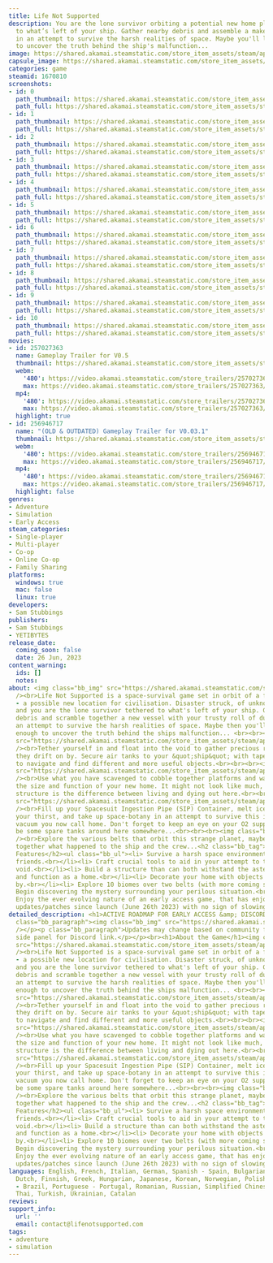 ```yaml
---
title: Life Not Supported
description: You are the lone survivor orbiting a potential new home planet, tethered
  to what’s left of your ship. Gather nearby debris and assemble a make-shift vessel
  in an attempt to survive the harsh realities of space. Maybe you'll live long enough
  to uncover the truth behind the ship's malfunction...
image: https://shared.akamai.steamstatic.com/store_item_assets/steam/apps/1670810/header.jpg?t=1731587057
capsule_image: https://shared.akamai.steamstatic.com/store_item_assets/steam/apps/1670810/capsule_231x87.jpg?t=1731587057
categories: game
steamid: 1670810
screenshots:
- id: 0
  path_thumbnail: https://shared.akamai.steamstatic.com/store_item_assets/steam/apps/1670810/ss_5ad2b01c4522d724b3005f4c33134025248f4c33.600x338.jpg?t=1731587057
  path_full: https://shared.akamai.steamstatic.com/store_item_assets/steam/apps/1670810/ss_5ad2b01c4522d724b3005f4c33134025248f4c33.1920x1080.jpg?t=1731587057
- id: 1
  path_thumbnail: https://shared.akamai.steamstatic.com/store_item_assets/steam/apps/1670810/ss_c653abc9dd064689a4aa30567c4d6002dadeeb56.600x338.jpg?t=1731587057
  path_full: https://shared.akamai.steamstatic.com/store_item_assets/steam/apps/1670810/ss_c653abc9dd064689a4aa30567c4d6002dadeeb56.1920x1080.jpg?t=1731587057
- id: 2
  path_thumbnail: https://shared.akamai.steamstatic.com/store_item_assets/steam/apps/1670810/ss_b8c5d4fe175afc1b04190b40ff1c6c5b52d9454d.600x338.jpg?t=1731587057
  path_full: https://shared.akamai.steamstatic.com/store_item_assets/steam/apps/1670810/ss_b8c5d4fe175afc1b04190b40ff1c6c5b52d9454d.1920x1080.jpg?t=1731587057
- id: 3
  path_thumbnail: https://shared.akamai.steamstatic.com/store_item_assets/steam/apps/1670810/ss_87f6c5733ce10524188b3312a5fb88f4afc47a7c.600x338.jpg?t=1731587057
  path_full: https://shared.akamai.steamstatic.com/store_item_assets/steam/apps/1670810/ss_87f6c5733ce10524188b3312a5fb88f4afc47a7c.1920x1080.jpg?t=1731587057
- id: 4
  path_thumbnail: https://shared.akamai.steamstatic.com/store_item_assets/steam/apps/1670810/ss_3bbd724aa148496836f0b716baa1cbaa23c98e1a.600x338.jpg?t=1731587057
  path_full: https://shared.akamai.steamstatic.com/store_item_assets/steam/apps/1670810/ss_3bbd724aa148496836f0b716baa1cbaa23c98e1a.1920x1080.jpg?t=1731587057
- id: 5
  path_thumbnail: https://shared.akamai.steamstatic.com/store_item_assets/steam/apps/1670810/ss_438c4ab279444a8fd3e298a6f5a9c846df498327.600x338.jpg?t=1731587057
  path_full: https://shared.akamai.steamstatic.com/store_item_assets/steam/apps/1670810/ss_438c4ab279444a8fd3e298a6f5a9c846df498327.1920x1080.jpg?t=1731587057
- id: 6
  path_thumbnail: https://shared.akamai.steamstatic.com/store_item_assets/steam/apps/1670810/ss_390fcefa351a9380fc97292cbdaa41e8f0a8d44a.600x338.jpg?t=1731587057
  path_full: https://shared.akamai.steamstatic.com/store_item_assets/steam/apps/1670810/ss_390fcefa351a9380fc97292cbdaa41e8f0a8d44a.1920x1080.jpg?t=1731587057
- id: 7
  path_thumbnail: https://shared.akamai.steamstatic.com/store_item_assets/steam/apps/1670810/ss_be88506bc36d9819ceab1f7844f54350a405efd6.600x338.jpg?t=1731587057
  path_full: https://shared.akamai.steamstatic.com/store_item_assets/steam/apps/1670810/ss_be88506bc36d9819ceab1f7844f54350a405efd6.1920x1080.jpg?t=1731587057
- id: 8
  path_thumbnail: https://shared.akamai.steamstatic.com/store_item_assets/steam/apps/1670810/ss_6230c0e6ae51809826398bfb7c1f26fc3b03742b.600x338.jpg?t=1731587057
  path_full: https://shared.akamai.steamstatic.com/store_item_assets/steam/apps/1670810/ss_6230c0e6ae51809826398bfb7c1f26fc3b03742b.1920x1080.jpg?t=1731587057
- id: 9
  path_thumbnail: https://shared.akamai.steamstatic.com/store_item_assets/steam/apps/1670810/ss_2ca633bfa7516351b720f5f934dc993d12bbd68e.600x338.jpg?t=1731587057
  path_full: https://shared.akamai.steamstatic.com/store_item_assets/steam/apps/1670810/ss_2ca633bfa7516351b720f5f934dc993d12bbd68e.1920x1080.jpg?t=1731587057
- id: 10
  path_thumbnail: https://shared.akamai.steamstatic.com/store_item_assets/steam/apps/1670810/ss_33cc483658c1fe1b9b1955c331168d9cc46d6a60.600x338.jpg?t=1731587057
  path_full: https://shared.akamai.steamstatic.com/store_item_assets/steam/apps/1670810/ss_33cc483658c1fe1b9b1955c331168d9cc46d6a60.1920x1080.jpg?t=1731587057
movies:
- id: 257027363
  name: Gameplay Trailer for V0.5
  thumbnail: https://shared.akamai.steamstatic.com/store_item_assets/steam/apps/257027363/movie.293x165.jpg?t=1718357623
  webm:
    '480': https://video.akamai.steamstatic.com/store_trailers/257027363/movie480_vp9.webm?t=1718357623
    max: https://video.akamai.steamstatic.com/store_trailers/257027363/movie_max_vp9.webm?t=1718357623
  mp4:
    '480': https://video.akamai.steamstatic.com/store_trailers/257027363/movie480.mp4?t=1718357623
    max: https://video.akamai.steamstatic.com/store_trailers/257027363/movie_max.mp4?t=1718357623
  highlight: true
- id: 256946717
  name: "(OLD & OUTDATED) Gameplay Trailer for V0.03.1"
  thumbnail: https://shared.akamai.steamstatic.com/store_item_assets/steam/apps/256946717/movie.293x165.jpg?t=1717168616
  webm:
    '480': https://video.akamai.steamstatic.com/store_trailers/256946717/movie480_vp9.webm?t=1717168616
    max: https://video.akamai.steamstatic.com/store_trailers/256946717/movie_max_vp9.webm?t=1717168616
  mp4:
    '480': https://video.akamai.steamstatic.com/store_trailers/256946717/movie480.mp4?t=1717168616
    max: https://video.akamai.steamstatic.com/store_trailers/256946717/movie_max.mp4?t=1717168616
  highlight: false
genres:
- Adventure
- Simulation
- Early Access
steam_categories:
- Single-player
- Multi-player
- Co-op
- Online Co-op
- Family Sharing
platforms:
  windows: true
  mac: false
  linux: true
developers:
- Sam Stubbings
publishers:
- Sam Stubbings
- YETIBYTES
release_date:
  coming_soon: false
  date: 26 Jun, 2023
content_warning:
  ids: []
  notes:
about: <img class="bb_img" src="https://shared.akamai.steamstatic.com/store_item_assets/steam/apps/1670810/extras/whatis.png?t=1731587057"
  /><br>Life Not Supported is a space-survival game set in orbit of a far away planet
  - a possible new location for civilisation. Disaster struck, of unknown origin,
  and you are the lone survivor tethered to what's left of your ship. Gather nearby
  debris and scramble together a new vessel with your trusty roll of duct tape, in
  an attempt to survive the harsh realities of space. Maybe then you'll live long
  enough to uncover the truth behind the ships malfunction... <br><br><br><img class="bb_img"
  src="https://shared.akamai.steamstatic.com/store_item_assets/steam/apps/1670810/extras/new-Debris.png?t=1731587057"
  /><br>Tether yourself in and float into the void to gather precious resources as
  they drift on by. Secure air tanks to your &quot;ship&quot; with tape in an attempt
  to navigate and find different and more useful objects.<br><br><br><img class="bb_img"
  src="https://shared.akamai.steamstatic.com/store_item_assets/steam/apps/1670810/extras/new-build.png?t=1731587057"
  /><br>Use what you have scavenged to cobble together platforms and walls to improve
  the size and function of your new home. It might not look like much, but a solid
  structure is the difference between living and dying out here.<br><br><br><img class="bb_img"
  src="https://shared.akamai.steamstatic.com/store_item_assets/steam/apps/1670810/extras/new-survive.png?t=1731587057"
  /><br>Fill up your Spacesuit Ingestion Pipe (SIP) Container, melt ice to quench
  your thirst, and take up space-botany in an attempt to survive this inhospitable
  vacuum you now call home. Don't forget to keep an eye on your O2 supply, there should
  be some spare tanks around here somewhere...<br><br><br><img class="bb_img" src="https://shared.akamai.steamstatic.com/store_item_assets/steam/apps/1670810/extras/new-explore.png?t=1731587057"
  /><br>Explore the various belts that orbit this strange planet, maybe you can piece
  together what happened to the ship and the crew...<h2 class="bb_tag">List of Current
  Features</h2><ul class="bb_ul"><li> Survive a harsh space environment alone or with
  friends.<br></li><li> Craft crucial tools to aid in your attempt to take on the
  void.<br></li><li> Build a structure than can both withstand the asteroid showers
  and function as a home.<br></li><li> Decorate your home with objects you find floating
  by.<br></li><li> Explore 10 biomes over two belts (with more coming soon).<br></li><li>
  Begin discovering the mystery surrounding your perilous situation.<br></li><li>
  Enjoy the ever evolving nature of an early access game, that has enjoyed over 30
  updates/patches since launch (June 26th 2023) with no sign of slowing down!</li></ul>
detailed_description: <h1>ACTIVE ROADMAP FOR EARLY ACCESS &amp; DISCORD SERVER LINK</h1><p><p
  class="bb_paragraph"><img class="bb_img" src="https://shared.akamai.steamstatic.com/store_item_assets/steam/apps/1670810/extras/roadmap-oct.png?t=1731587057"
  /></p><p class="bb_paragraph">Updates may change based on community feedback. See
  side panel for Discord link.</p></p><br><h1>About the Game</h1><img class="bb_img"
  src="https://shared.akamai.steamstatic.com/store_item_assets/steam/apps/1670810/extras/whatis.png?t=1731587057"
  /><br>Life Not Supported is a space-survival game set in orbit of a far away planet
  - a possible new location for civilisation. Disaster struck, of unknown origin,
  and you are the lone survivor tethered to what's left of your ship. Gather nearby
  debris and scramble together a new vessel with your trusty roll of duct tape, in
  an attempt to survive the harsh realities of space. Maybe then you'll live long
  enough to uncover the truth behind the ships malfunction... <br><br><br><img class="bb_img"
  src="https://shared.akamai.steamstatic.com/store_item_assets/steam/apps/1670810/extras/new-Debris.png?t=1731587057"
  /><br>Tether yourself in and float into the void to gather precious resources as
  they drift on by. Secure air tanks to your &quot;ship&quot; with tape in an attempt
  to navigate and find different and more useful objects.<br><br><br><img class="bb_img"
  src="https://shared.akamai.steamstatic.com/store_item_assets/steam/apps/1670810/extras/new-build.png?t=1731587057"
  /><br>Use what you have scavenged to cobble together platforms and walls to improve
  the size and function of your new home. It might not look like much, but a solid
  structure is the difference between living and dying out here.<br><br><br><img class="bb_img"
  src="https://shared.akamai.steamstatic.com/store_item_assets/steam/apps/1670810/extras/new-survive.png?t=1731587057"
  /><br>Fill up your Spacesuit Ingestion Pipe (SIP) Container, melt ice to quench
  your thirst, and take up space-botany in an attempt to survive this inhospitable
  vacuum you now call home. Don't forget to keep an eye on your O2 supply, there should
  be some spare tanks around here somewhere...<br><br><br><img class="bb_img" src="https://shared.akamai.steamstatic.com/store_item_assets/steam/apps/1670810/extras/new-explore.png?t=1731587057"
  /><br>Explore the various belts that orbit this strange planet, maybe you can piece
  together what happened to the ship and the crew...<h2 class="bb_tag">List of Current
  Features</h2><ul class="bb_ul"><li> Survive a harsh space environment alone or with
  friends.<br></li><li> Craft crucial tools to aid in your attempt to take on the
  void.<br></li><li> Build a structure than can both withstand the asteroid showers
  and function as a home.<br></li><li> Decorate your home with objects you find floating
  by.<br></li><li> Explore 10 biomes over two belts (with more coming soon).<br></li><li>
  Begin discovering the mystery surrounding your perilous situation.<br></li><li>
  Enjoy the ever evolving nature of an early access game, that has enjoyed over 30
  updates/patches since launch (June 26th 2023) with no sign of slowing down!</li></ul>
languages: English, French, Italian, German, Spanish - Spain, Bulgarian, Czech, Danish,
  Dutch, Finnish, Greek, Hungarian, Japanese, Korean, Norwegian, Polish, Portuguese
  - Brazil, Portuguese - Portugal, Romanian, Russian, Simplified Chinese, Swedish,
  Thai, Turkish, Ukrainian, Catalan
reviews:
support_info:
  url: ''
  email: contact@lifenotsupported.com
tags:
- adventure
- simulation
---
```

